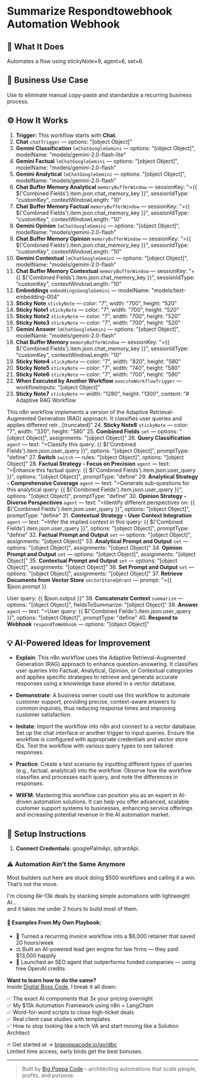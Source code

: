 # Summarize Respondtowebhook Automation Webhook
## 🚀 What It Does
Automates a flow using stickyNote×9, agent×6, set×6.

## 💼 Business Use Case
Use to eliminate manual copy-paste and standardize a recurring business process.

## ⚙️ How It Works
1. **Trigger:** This workflow starts with **Chat**.
2. **Chat** `chatTrigger` — options: "[object Object]"
3. **Gemini Classification** `lmChatGoogleGemini` — options: "[object Object]", modelName: "models/gemini-2.0-flash-lite"
4. **Gemini Factual** `lmChatGoogleGemini` — options: "[object Object]", modelName: "models/gemini-2.0-flash"
5. **Gemini Analytical** `lmChatGoogleGemini` — options: "[object Object]", modelName: "models/gemini-2.0-flash"
6. **Chat Buffer Memory Analytical** `memoryBufferWindow` — sessionKey: "={{ $('Combined Fields').item.json.chat_memory_key }}", sessionIdType: "customKey", contextWindowLength: "10"
7. **Chat Buffer Memory Factual** `memoryBufferWindow` — sessionKey: "={{ $('Combined Fields').item.json.chat_memory_key }}", sessionIdType: "customKey", contextWindowLength: "10"
8. **Gemini Opinion** `lmChatGoogleGemini` — options: "[object Object]", modelName: "models/gemini-2.0-flash"
9. **Chat Buffer Memory Opinion** `memoryBufferWindow` — sessionKey: "={{ $('Combined Fields').item.json.chat_memory_key }}", sessionIdType: "customKey", contextWindowLength: "10"
10. **Gemini Contextual** `lmChatGoogleGemini` — options: "[object Object]", modelName: "models/gemini-2.0-flash"
11. **Chat Buffer Memory Contextual** `memoryBufferWindow` — sessionKey: "={{ $('Combined Fields').item.json.chat_memory_key }}", sessionIdType: "customKey", contextWindowLength: "10"
12. **Embeddings** `embeddingsGoogleGemini` — modelName: "models/text-embedding-004"
13. **Sticky Note** `stickyNote` — color: "7", width: "700", height: "520"
14. **Sticky Note1** `stickyNote` — color: "7", width: "700", height: "520"
15. **Sticky Note2** `stickyNote` — color: "7", width: "700", height: "520"
16. **Sticky Note3** `stickyNote` — color: "7", width: "700", height: "520"
17. **Gemini Answer** `lmChatGoogleGemini` — options: "[object Object]", modelName: "models/gemini-2.0-flash"
18. **Chat Buffer Memory** `memoryBufferWindow` — sessionKey: "={{ $('Combined Fields').item.json.chat_memory_key }}", sessionIdType: "customKey", contextWindowLength: "10"
19. **Sticky Note4** `stickyNote` — color: "7", width: "820", height: "580"
20. **Sticky Note5** `stickyNote` — color: "7", width: "740", height: "580"
21. **Sticky Note6** `stickyNote` — color: "7", width: "700", height: "580"
22. **When Executed by Another Workflow** `executeWorkflowTrigger` — workflowInputs: "[object Object]"
23. **Sticky Note7** `stickyNote` — width: "1280", height: "1300", content: "# Adaptive RAG Workflow

This n8n workflow implements a version of the Adaptive Retrieval-Augmented Generation (RAG) approach. It classifies user queries and applies different retr…[truncated]"
24. **Sticky Note8** `stickyNote` — color: "7", width: "320", height: "580"
25. **Combined Fields** `set` — options: "[object Object]", assignments: "[object Object]"
26. **Query Classification** `agent` — text: "=Classify this query: {{ $('Combined Fields').item.json.user_query }}", options: "[object Object]", promptType: "define"
27. **Switch** `switch` — rules: "[object Object]", options: "[object Object]"
28. **Factual Strategy - Focus on Precision** `agent` — text: "=Enhance this factual query: {{ $('Combined Fields').item.json.user_query }}", options: "[object Object]", promptType: "define"
29. **Analytical Strategy - Comprehensive Coverage** `agent` — text: "=Generate sub-questions for this analytical query: {{ $('Combined Fields').item.json.user_query }}", options: "[object Object]", promptType: "define"
30. **Opinion Strategy - Diverse Perspectives** `agent` — text: "=Identify different perspectives on: {{ $('Combined Fields').item.json.user_query }}", options: "[object Object]", promptType: "define"
31. **Contextual Strategy - User Context Integration** `agent` — text: "=Infer the implied context in this query: {{ $('Combined Fields').item.json.user_query }}", options: "[object Object]", promptType: "define"
32. **Factual Prompt and Output** `set` — options: "[object Object]", assignments: "[object Object]"
33. **Analytical Prompt and Output** `set` — options: "[object Object]", assignments: "[object Object]"
34. **Opinion Prompt and Output** `set` — options: "[object Object]", assignments: "[object Object]"
35. **Contextual Prompt and Output** `set` — options: "[object Object]", assignments: "[object Object]"
36. **Set Prompt and Output** `set` — options: "[object Object]", assignments: "[object Object]"
37. **Retrieve Documents from Vector Store** `vectorStoreQdrant` — prompt: "={{ $json.prompt }}

User query: 
{{ $json.output }}"
38. **Concatenate Context** `summarize` — options: "[object Object]", fieldsToSummarize: "[object Object]"
39. **Answer** `agent` — text: "=User query: {{ $('Combined Fields').item.json.user_query }}", options: "[object Object]", promptType: "define"
40. **Respond to Webhook** `respondToWebhook` — options: "[object Object]"

## 💡 AI-Powered Ideas for Improvement
- **Explain**: This n8n workflow uses the Adaptive Retrieval-Augmented Generation (RAG) approach to enhance question-answering. It classifies user queries into Factual, Analytical, Opinion, or Contextual categories and applies specific strategies to retrieve and generate accurate responses using a knowledge base stored in a vector database.

- **Demonstrate**: A business owner could use this workflow to automate customer support, providing precise, context-aware answers to common inquiries, thus reducing response times and improving customer satisfaction.

- **Imitate**: Import the workflow into n8n and connect to a vector database. Set up the chat interface or another trigger to input queries. Ensure the workflow is configured with appropriate credentials and vector store IDs. Test the workflow with various query types to see tailored responses.

- **Practice**: Create a test scenario by inputting different types of queries (e.g., factual, analytical) into the workflow. Observe how the workflow classifies and processes each query, and note the differences in responses.

- **WIIFM**: Mastering this workflow can position you as an expert in AI-driven automation solutions. It can help you offer advanced, scalable customer support systems to businesses, enhancing service offerings and increasing potential revenue in the AI automation market.

## 🔧 Setup Instructions
1. **Connect Credentials:** googlePalmApi, qdrantApi.

### ⚠️ Automation Ain’t the Same Anymore

Most builders out here are stuck doing $500 workflows and calling it a win.  
That’s not the move.  

I'm closing $6k–$13k deals by stacking simple automations with lightweight AI...  
and it takes me under 2 hours to build most of them.

#### 🧠 Examples From My Own Playbook:
- 🔁 Turned a recurring invoice workflow into a $6,000 retainer that saved 20 hours/week  
- ⚖️ Built an AI-powered lead gen engine for law firms — they paid $13,000 happily  
- 🚀 Launched an SEO agent that outperforms funded companies — using free OpenAI credits  

**Want to learn how to do the same?**  
Inside [Digital Boss Code](https://bigpoppacode.io/go/dbc), I break it all down:

✅ The exact AI components that 3x your pricing overnight  
✅ My $15k Automation Framework using n8n + LangChain  
✅ Word-for-word scripts to close high-ticket deals  
✅ Real client case studies with templates  
✅ How to stop looking like a tech VA and start moving like a Solution Architect  

🔥 Get started at → [bigpoppacode.io/go/dbc](https://bigpoppacode.io/go/dbc)  
Limited time access, early birds get the best bonuses.

---
> Built by [Big Poppa Code](https://bigpoppacode.io) – architecting automations that scale people, profits, and purpose.
